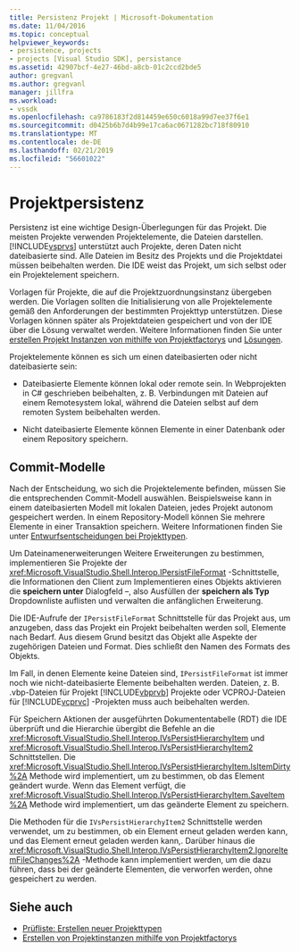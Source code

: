 ```yaml
---
title: Persistenz Projekt | Microsoft-Dokumentation
ms.date: 11/04/2016
ms.topic: conceptual
helpviewer_keywords:
- persistence, projects
- projects [Visual Studio SDK], persistance
ms.assetid: 42907bcf-4e27-46bd-a8cb-01c2ccd2bde5
author: gregvanl
ms.author: gregvanl
manager: jillfra
ms.workload:
- vssdk
ms.openlocfilehash: ca9786183f2d814459e650c6018a99d7ee37f6e1
ms.sourcegitcommit: d0425b6b7d4b99e17ca6ac0671282bc718f80910
ms.translationtype: MT
ms.contentlocale: de-DE
ms.lasthandoff: 02/21/2019
ms.locfileid: "56601022"
---
```

# <a name="project-persistence"></a>Projektpersistenz
Persistenz ist eine wichtige Design-Überlegungen für das Projekt. Die meisten Projekte verwenden Projektelemente, die Dateien darstellen. [!INCLUDE[vsprvs](../../code-quality/includes/vsprvs_md.md)] unterstützt auch Projekte, deren Daten nicht dateibasierte sind. Alle Dateien im Besitz des Projekts und die Projektdatei müssen beibehalten werden. Die IDE weist das Projekt, um sich selbst oder ein Projektelement speichern.

 Vorlagen für Projekte, die auf die Projektzuordnungsinstanz übergeben werden. Die Vorlagen sollten die Initialisierung von alle Projektelemente gemäß den Anforderungen der bestimmten Projekttyp unterstützen. Diese Vorlagen können später als Projektdateien gespeichert und von der IDE über die Lösung verwaltet werden. Weitere Informationen finden Sie unter [erstellen Projekt Instanzen von mithilfe von Projektfactorys](../../extensibility/internals/creating-project-instances-by-using-project-factories.md) und [Lösungen](../../extensibility/internals/solutions.md).

 Projektelemente können es sich um einen dateibasierten oder nicht dateibasierte sein:

-   Dateibasierte Elemente können lokal oder remote sein. In Webprojekten in C# geschrieben beibehalten, z. B. Verbindungen mit Dateien auf einem Remotesystem lokal, während die Dateien selbst auf dem remoten System beibehalten werden.

-   Nicht dateibasierte Elemente können Elemente in einer Datenbank oder einem Repository speichern.

## <a name="commit-models"></a>Commit-Modelle
 Nach der Entscheidung, wo sich die Projektelemente befinden, müssen Sie die entsprechenden Commit-Modell auswählen. Beispielsweise kann in einem dateibasierten Modell mit lokalen Dateien, jedes Projekt autonom gespeichert werden. In einem Repository-Modell können Sie mehrere Elemente in einer Transaktion speichern. Weitere Informationen finden Sie unter [Entwurfsentscheidungen bei Projekttypen](../../extensibility/internals/project-type-design-decisions.md).

 Um Dateinamenerweiterungen Weitere Erweiterungen zu bestimmen, implementieren Sie Projekte der <xref:Microsoft.VisualStudio.Shell.Interop.IPersistFileFormat> -Schnittstelle, die Informationen den Client zum Implementieren eines Objekts aktivieren die **speichern unter** Dialogfeld –, also Ausfüllen der **speichern als Typ**  Dropdownliste auflisten und verwalten die anfänglichen Erweiterung.

 Die IDE-Aufrufe der `IPersistFileFormat` Schnittstelle für das Projekt aus, um anzugeben, dass das Projekt ein Projekt beibehalten werden soll, Elemente nach Bedarf. Aus diesem Grund besitzt das Objekt alle Aspekte der zugehörigen Dateien und Format. Dies schließt den Namen des Formats des Objekts.

 Im Fall, in denen Elemente keine Dateien sind, `IPersistFileFormat` ist immer noch wie nicht-dateibasierte Elemente beibehalten werden. Dateien, z. B. .vbp-Dateien für Projekt [!INCLUDE[vbprvb](../../code-quality/includes/vbprvb_md.md)] Projekte oder VCPROJ-Dateien für [!INCLUDE[vcprvc](../../code-quality/includes/vcprvc_md.md)] -Projekten muss auch beibehalten werden.

 Für Speichern Aktionen der ausgeführten Dokumententabelle (RDT) die IDE überprüft und die Hierarchie übergibt die Befehle an die <xref:Microsoft.VisualStudio.Shell.Interop.IVsPersistHierarchyItem> und <xref:Microsoft.VisualStudio.Shell.Interop.IVsPersistHierarchyItem2> Schnittstellen. Die <xref:Microsoft.VisualStudio.Shell.Interop.IVsPersistHierarchyItem.IsItemDirty%2A> Methode wird implementiert, um zu bestimmen, ob das Element geändert wurde. Wenn das Element verfügt, die <xref:Microsoft.VisualStudio.Shell.Interop.IVsPersistHierarchyItem.SaveItem%2A> Methode wird implementiert, um das geänderte Element zu speichern.

 Die Methoden für die `IVsPersistHierarchyItem2` Schnittstelle werden verwendet, um zu bestimmen, ob ein Element erneut geladen werden kann, und das Element erneut geladen werden kann,. Darüber hinaus die <xref:Microsoft.VisualStudio.Shell.Interop.IVsPersistHierarchyItem2.IgnoreItemFileChanges%2A> -Methode kann implementiert werden, um die dazu führen, dass bei der geänderte Elementen, die verworfen werden, ohne gespeichert zu werden.

## <a name="see-also"></a>Siehe auch
- [Prüfliste: Erstellen neuer Projekttypen](../../extensibility/internals/checklist-creating-new-project-types.md)
- [Erstellen von Projektinstanzen mithilfe von Projektfactorys](../../extensibility/internals/creating-project-instances-by-using-project-factories.md)